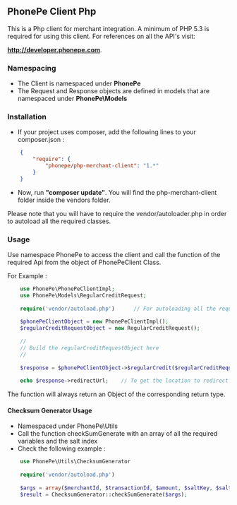 ## PhonePe Client Php

This is a Php client for merchant integration. A minimum of PHP 5.3 is required for using this client. For references on all the API's visit:
 
 **<http://developer.phonepe.com>**.
### Namespacing
* The Client is namespaced under **PhonePe**
* The Request and Response objects are defined in models that are namespaced under **PhonePe\\Models**

### Installation

* If your project uses composer, add the following lines to your composer.json :
```json
    {
        "require": {
            "phonepe/php-merchant-client": "1.*"
        }
    }
```
* Now, run **"composer update"**. You will find the php-merchant-client folder inside the vendors folder.

Please note that you will have to require the vendor/autoloader.php in order to autoload all the required classes.
  
### Usage

Use namespace PhonePe to access the client and call the function of the required Api from
the object of PhonePeClient Class.
<br> <p>
    For Example : 
```PHP
    use PhonePe\PhonePeClientImpl;
    use PhonePe\Models\RegularCreditRequest;
    
    require('vendor/autoload.php')      // For autoloading all the required classes
    
    $phonePeClientObject = new PhonePeClientImpl();
    $regularCreditRequestObject = new RegularCreditRequest();
    
    // 
    // Build the regularCreditRequestObject here
    // 
    
    $response = $phonePeClientObject->$regularCredit($regularCreditRequestObject)
    
    echo $response->redirectUrl;    // To get the location to redirect to.
```
</p>

The function will always return an Object of the corresponding return type.

#### Checksum Generator Usage

* Namespaced under PhonePe\Utils
* Call the function checkSumGenerate with an array of all the required variables and
the salt index
* Check the following example :

```php
    use PhonePe\Utils\ChecksumGenerator
    
    require('vendor/autoload.php')
    
    $args = array($merchantId, $transactionId, $amount, $saltKey, $saltIndex
    $result = ChecksumGenerator::checkSumGenerate($args);
```